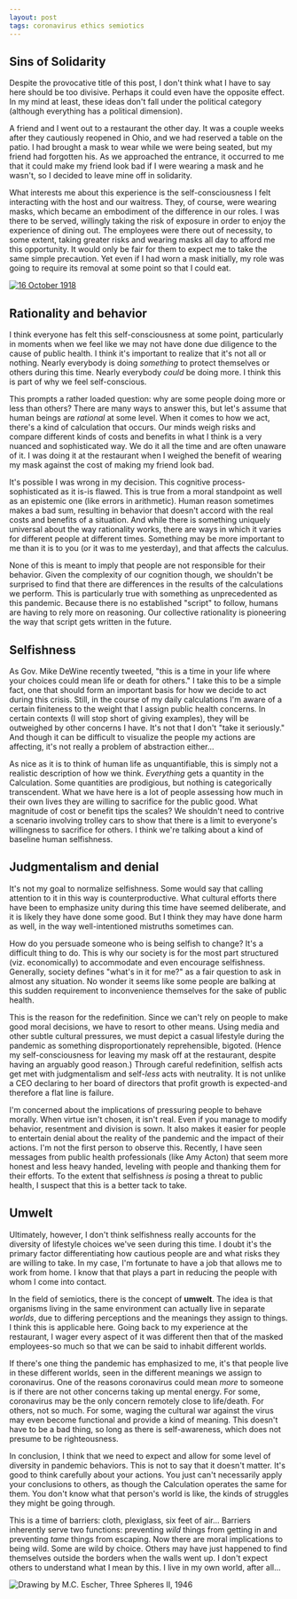 ```yaml
---
layout: post
tags: coronavirus ethics semiotics
---
```


## Sins of Solidarity

Despite the provocative title of this post, I don't think what I have to say here should be too divisive. Perhaps it could even have the opposite effect. In my mind at least, these ideas don't fall under the political category (although everything has a political dimension).

A friend and I went out to a restaurant the other day. It was a couple weeks after they cautiously reopened in Ohio, and we had reserved a table on the patio. I had brought a mask to wear while we were being seated, but my friend had forgotten his. As we approached the entrance, it occurred to me that it could make my friend look bad if I were wearing a mask and he wasn't, so I decided to leave mine off in solidarity.

What interests me about this experience is the self-consciousness I felt interacting with the host and our waitress. They, of course, were wearing masks, which became an embodiment of the difference in our roles. I was there to be served, willingly taking the risk of exposure in order to enjoy the experience of dining out. The employees were there out of necessity, to some extent, taking greater risks and wearing masks all day to afford me this opportunity. It would only be fair for them to expect me to take the same simple precaution. Yet even if I had worn a mask initially, my role was going to require its removal at some point so that I could eat.

<a data-flickr-embed="true" href="https://www.flickr.com/photos/kimikaying/49943065156/" title="16 October 1918"><img src="https://live.staticflickr.com/65535/49943065156_16e4fa0d8f_c.jpg" alt="16 October 1918"></a><script async src="//embedr.flickr.com/assets/client-code.js" charset="utf-8"></script>

## Rationality and behavior

I think everyone has felt this self-consciousness at some point, particularly in moments when we feel like we may not have done due diligence to the cause of public health. I think it's important to realize that it's not all or nothing. Nearly everybody is doing *something* to protect themselves or others during this time. Nearly everybody *could* be doing more. I think this is part of why we feel self-conscious.

This prompts a rather loaded question: why are some people doing more or less than others? There are many ways to answer this, but let's assume that human beings are *rational* at some level. When it comes to how we act, there's a kind of calculation that occurs. Our minds weigh risks and compare different kinds of costs and benefits in what I think is a very nuanced and sophisticated way. We do it all the time and are often unaware of it. I was doing it at the restaurant when I weighed the benefit of wearing my mask against the cost of making my friend look bad.

It's possible I was wrong in my decision. This cognitive process-sophisticated as it is-is flawed. This is true from a moral standpoint as well as an epistemic one (like errors in arithmetic). Human reason sometimes makes a bad sum, resulting in behavior that doesn't accord with the real costs and benefits of a situation. And while there is something uniquely universal about the way rationality works, there are ways in which it varies for different people at different times. Something may be more important to me than it is to you (or it was to me yesterday), and that affects the calculus.

None of this is meant to imply that people are not responsible for their behavior. Given the complexity of our cognition though, we shouldn't be surprised to find that there are differences in the results of the calculations we perform. This is particularly true with something as unprecedented as this pandemic. Because there is no established "script" to follow, humans are having to rely more on reasoning. Our collective rationality is pioneering the way that script gets written in the future.

## Selfishness

As Gov. Mike DeWine recently tweeted, "this is a time in your life where your choices could mean life or death for others." I take this to be a simple fact, one that should form an important basis for how we decide to act during this crisis. Still, in the course of my daily calculations I'm aware of a certain finiteness to the weight that I assign public health concerns. In certain contexts (I will stop short of giving examples), they will be outweighed by other concerns I have. It's not that I don't "take it seriously." And though it can be difficult to visualize the people my actions are affecting, it's not really a problem of abstraction either...

As nice as it is to think of human life as unquantifiable, this is simply not a realistic description of how we think. *Everything* gets a quantity in the Calculation. Some quantities are prodigious, but nothing is categorically transcendent. What we have here is a lot of people assessing how much in their own lives they are willing to sacrifice for the public good. What magnitude of cost or benefit tips the scales? We shouldn't need to contrive a scenario involving trolley cars to show that there is a limit to everyone's willingness to sacrifice for others. I think we're talking about a kind of baseline human selfishness.

## Judgmentalism and denial

It's not my goal to normalize selfishness. Some would say that calling attention to it in this way is counterproductive. What cultural efforts there have been to emphasize unity during this time have seemed deliberate, and it is likely they have done some good. But I think they may have done harm as well, in the way well-intentioned mistruths sometimes can.

How do you persuade someone who is being selfish to change? It's a difficult thing to do. This is why our society is for the most part structured (viz. economically) to accommodate and even encourage selfishness. Generally, society defines "what's in it for me?" as a fair question to ask in almost any situation. No wonder it seems like some people are balking at this sudden requirement to inconvenience themselves for the sake of public health.

This is the reason for the redefinition. Since we can't rely on people to make good moral decisions, we have to resort to other means. Using media and other subtle cultural pressures, we must depict a casual lifestyle during the pandemic as something disproportionately reprehensible, bigoted. (Hence my self-consciousness for leaving my mask off at the restaurant, despite having an arguably good reason.) Through careful redefinition, selfish acts get met with judgmentalism and self-*less* acts with neutrality. It is not unlike a CEO declaring to her board of directors that profit growth is expected-and therefore a flat line is failure.

I'm concerned about the implications of pressuring people to behave morally. When virtue isn't chosen, it isn't real. Even if you manage to modify behavior, resentment and division is sown. It also makes it easier for people to entertain denial about the reality of the pandemic and the impact of their actions. I'm not the first person to observe this. Recently, I have seen messages from public health professionals (like Amy Acton) that seem more honest and less heavy handed, leveling with people and thanking them for their efforts. To the extent that selfishness *is* posing a threat to public health, I suspect that this is a better tack to take.

## Umwelt

Ultimately, however, I don't think selfishness really accounts for the diversity of lifestyle choices we've seen during this time. I doubt it's the primary factor differentiating how cautious people are and what risks they are willing to take. In my case, I'm fortunate to have a job that allows me to work from home. I know that that plays a part in reducing the people with whom I come into contact.

In the field of semiotics, there is the concept of **umwelt**. The idea is that organisms living in the same environment can actually live in separate *worlds*, due to differing perceptions and the meanings they assign to things. I think this is applicable here. Going back to my experience at the restaurant, I wager every aspect of it was different then that of the masked employees-so much so that we can be said to inhabit different worlds.

If there's one thing the pandemic has emphasized to me, it's that people live in these different worlds, seen in the different meanings we assign to coronavirus. One of the reasons coronavirus could mean *more* to someone is if there are not other concerns taking up mental energy. For some, coronavirus may be the only concern remotely close to life/death. For others, not so much. For some, waging the cultural war against the virus may even become functional and provide a kind of meaning. This doesn't have to be a bad thing, so long as there is self-awareness, which does not presume to be righteousness.

In conclusion, I think that we need to expect and allow for some level of diversity in pandemic behaviors. This is not to say that it doesn't matter. It's good to think carefully about your actions. You just can't necessarily apply your conclusions to others, as though the Calculation operates the same for them. You don't know what that person's world is like, the kinds of struggles they might be going through.

This is a time of barriers: cloth, plexiglass, six feet of air... Barriers inherently serve two functions: preventing *wild* things from getting in and preventing *tame* things from escaping. Now there are moral implications to being wild. Some are wild by choice. Others may have just happened to find themselves outside the borders when the walls went up. I don't expect others to understand what I mean by this. I live in my own world, after all...

![Drawing by M.C. Escher, Three Spheres II, 1946](https://uploads7.wikiart.org/images/m-c-escher/three-spheres-ii.jpg!Large.jpg "Three Spheres II, 1946 - M.C. Escher")

